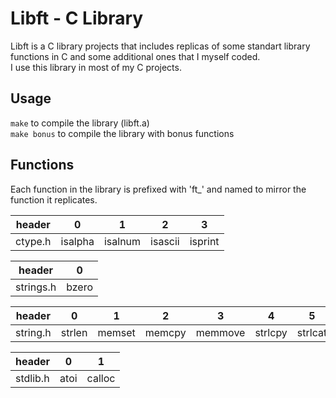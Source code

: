# Libft - C Library

 Libft is a C library projects that includes replicas of some standart library functions in C and some additional ones that I myself coded.  
 I use this library in most of my C projects.

 ## Usage
 `make` to compile the library (libft.a)  
 `make bonus` to compile the library with bonus functions

 ## Functions

Each function in the library is prefixed with 'ft_' and named to mirror the function it replicates.

| header   | 0 | 1 | 2 | 3 |
| -------- | -------- | --------- | -------- | -------- |
|ctype.h|isalpha|isalnum|isascii|isprint|toupper|tolower|

| header   | 0 |
| -------- | -------- |
|strings.h|bzero|

| header   | 0 | 1 | 2 | 3 | 4 | 5 | 6 | 7 | 8 | 9 | 10 | 11 |
| -------- | -------- | --------- | -------- | -------- | -------- | -------- | -------- | -------- | -------- | -------- | -------- | -------- |
|string.h|strlen|memset| memcpy|memmove|strlcpy|strlcat|strchr|strncmp|memchr|memcmp|strnstr|strdup

| header   | 0 | 1 |
| -------- | -------- | --------- |
|stdlib.h|atoi|calloc|
